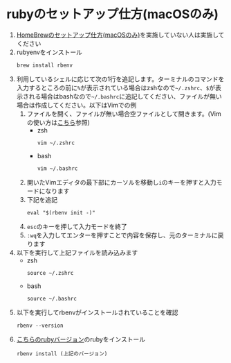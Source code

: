 # rubyのセットアップ仕方(macOSのみ)

1. [HomeBrewのセットアップ仕方(macOSのみ)](./setup_brew.md)を実施していない人は実施してください
1. rubyenvをインストール
   ```
   brew install rbenv
   ```
1. 利用しているシェルに応じて次の1行を追記します。ターミナルのコマンドを入力するところの前に`%`が表示されている場合はzshなので`~/.zshrc`、`$`が表示される場合はbashなので`~/.bashrc`に追記してください、ファイルが無い場合は作成してください。以下はVimでの例
   1. ファイルを開く、ファイルが無い場合空ファイルとして開きます。(Vimの使い方は[こちら](https://zenn.dev/masatotezuka/articles/vim_command_220225)参照)
      - zsh
        ```
        vim ~/.zshrc
        ```
      - bash
        ```
        vim ~/.bashrc
        ```
   1. 開いたVimエディタの最下部にカーソルを移動し`i`のキーを押すと入力モードになります
   1. 下記を追記
      ```
      eval "$(rbenv init -)"
      ```
   1. `esc`のキーを押して入力モードを終了
   1. `:wq`を入力してエンターを押すことで内容を保存し、元のターミナルに戻ります
1. 以下を実行して上記ファイルを読み込みます
   - zsh
     ```
     source ~/.zshrc
     ```
   - bash
     ```
     source ~/.bashrc
     ```
1. 以下を実行してrbenvがインストールされていることを確認
   ```
   rbenv --version
   ```
1. [こちらのrubyバージョン](../.ruby-version)のrubyをインストール
   ```
   rbenv install (上記のバージョン)
   ```
